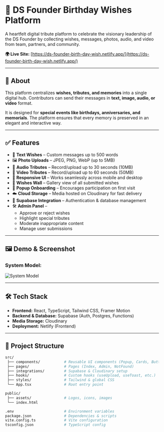 # 🎉 DS Founder Birthday Wishes Platform

A heartfelt digital tribute platform to celebrate the visionary leadership of the DS Founder by collecting wishes, messages, photos, audio, and video from team, partners, and community.

**🌍 Live Site:** [https://ds-founder-birth-day-wish.netlify.app/](https://ds-founder-birth-day-wish.netlify.app/)

---

## 🧾 About

This platform centralizes **wishes, tributes, and memories** into a single digital hub. Contributors can send their messages in **text, image, audio, or video** format.  

It is designed for **special events like birthdays, anniversaries, and memorials**. The platform ensures that every memory is preserved in an elegant and interactive way.

---

## ✅ Features

- 📝 **Text Wishes** – Custom messages up to 500 words  
- 🖼 **Photo Uploads** – JPEG, PNG, WebP (up to 5MB)  
- 🎤 **Audio Tributes** – Record/upload up to 30 seconds (10MB)  
- 🎥 **Video Tributes** – Record/upload up to 60 seconds (50MB)  
- 📱 **Responsive UI** – Works seamlessly across mobile and desktop  
- 🎉 **Wishes Wall** – Gallery view of all submitted wishes  
- 🔔 **Popup Onboarding** – Encourages participation on first visit  
- ☁️ **Cloud Storage** – Media hosted on Cloudinary for fast delivery  
- 🔐 **Supabase Integration** – Authentication & database management  
- 🛠 **Admin Panel** –  
  - Approve or reject wishes  
  - Highlight special tributes  
  - Moderate inappropriate content  
  - Manage user submissions  

---

## 🖼 Demo & Screenshot

### System Model:
![System Model](https://github.com/thiyo-de/DS_Founder_BD-Wish/blob/main/Model.png)

---

## 🛠 Tech Stack

- **Frontend:** React, TypeScript, Tailwind CSS, Framer Motion  
- **Backend & Database:** Supabase (Auth, Postgres, Functions)  
- **Media Storage:** Cloudinary  
- **Deployment:** Netlify (Frontend)  

---

## 📁 Project Structure

```bash
src/
 ├── components/           # Reusable UI components (Popup, Cards, Buttons, etc.)
 ├── pages/                # Pages (Index, Admin, NotFound)
 ├── integrations/         # Supabase & Cloudinary setup
 ├── hooks/                # Custom hooks (useUpload, useToast, etc.)
 ├── styles/               # Tailwind & global CSS
 └── App.tsx               # Root entry point

public/
 ├── assets/               # Logos, icons, images
 └── index.html

.env                       # Environment variables
package.json               # Dependencies & scripts
vite.config.ts             # Vite configuration
tsconfig.json              # TypeScript config
